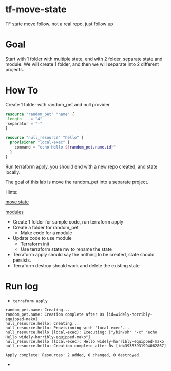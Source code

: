 # tf-move-state
TF state move follow. not a real repo, just follow up

# Goal

Start with 1 folder with multiple state, end with 2 folder, separate state and module.
We will create 1 folder, and then we will separate into 2 different projects.

# How To 

Create 1 folder with random_pet and null provider

```terraform
resource "random_pet" "name" {
 length    = "4"
 separator = "-"
}

resource "null_resource" "hello" {
  provisioner "local-exec" {
    command = "echo Hello ${random_pet.name.id}"
  }
}
```

Run terraform apply, you should end with a new repo created, and state locally.

The goal of this lab is move the random_pet into a separate project.

Hints:

[move state](https://www.terraform.io/docs/commands/state/mv.html)

[modules](https://www.terraform.io/docs/configuration/modules.html)



- Create 1 folder for sample code, run terraform apply
- Create a folder for random_pet
  - Make code for a module
- Update code to use module
  - Terraform init
  - Use terraform state mv to rename the state
- Terraform apply should say the nothing to be created, state should persists.
- Terraform destroy should work and delete the existing state

# Run log

- `terraform apply`
 ```
 random_pet.name: Creating...
 random_pet.name: Creation complete after 0s [id=widely-horribly-equipped-mako]
 null_resource.hello: Creating...
 null_resource.hello: Provisioning with 'local-exec'...
 null_resource.hello (local-exec): Executing: ["/bin/sh" "-c" "echo Hello widely-horribly-equipped-mako"]
 null_resource.hello (local-exec): Hello widely-horribly-equipped-mako
 null_resource.hello: Creation complete after 0s [id=39383931994062867]

 Apply complete! Resources: 2 added, 0 changed, 0 destroyed.
 ```
- 
